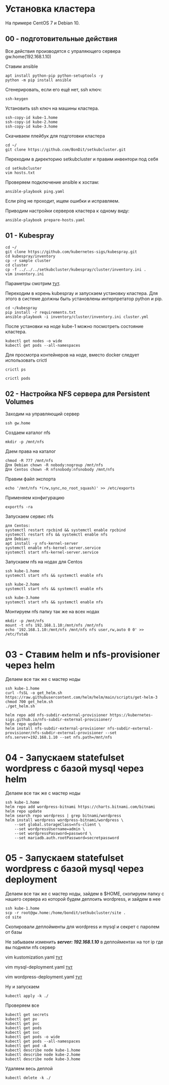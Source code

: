 # Установка кластера

На примере CentOS 7 и Debian 10.

## 00 - подготовительные действия

Все действия производятся с упраляющего сервера gw.home(192.168.1.10)

Ставим ansible

    apt install python-pip python-setuptools -y
    python -m pip install ansible

Сгенерировать, если его ещё нет, ssh ключ:

    ssh-keygen

Установить ssh ключ на машины кластера.

    ssh-copy-id kube-1.home
    ssh-copy-id kube-2.home
    ssh-copy-id kube-3.home

Скачиваем плейбук для подготовки кластера

    cd ~/
    git clone https://github.com/BonDit/setkubcluster.git

Переходим в директорию setkubcluster и правим инвентори под себя

    cd setkubcluster
    vim hosts.txt

Проверяем подключение ansible к хостам:

    ansible-playbook ping.yaml

Если ping не проходит, ищем ошибки и исправляем.

Приводим настройки серверов кластера к одному виду:

    ansible-playbook prepare-hosts.yaml

## 01 - Kubespray

    cd ~/
    git clone https://github.com/kubernetes-sigs/kubespray.git
    cd kubespray/inventory
    cp -r sample cluster
    cd cluster
    cp -f ../../../setkubcluster/kubespray/cluster/inventory.ini .
    vim inventory.ini

Параметры смотрим [тут](kubespray/README.md).

Переходим в корень kubespray и запускаем установку кластера. Для этого в системе должны быть установлены интерпретатор 
python и pip.

    cd ~/kubespray
    pip install -r requirements.txt
    ansible-playbook -i inventory/cluster/inventory.ini cluster.yml

После установки на ноде kube-1 можно посмотреть состояние кластера.

    kubectl get nodes -o wide
    kubectl get pods --all-namespaces

Для просмотра контейнеров на ноде, вместо docker следует использовать crictl

    crictl ps

    crictl pods

## 02 - Настройка NFS сервера для Persistent Volumes

Заходим на управляющий сервер

    ssh gw.home

Создаем каталог nfs

    mkdir -p /mnt/nfs

Даем права на каталог

    chmod -R 777 /mnt/nfs
    Для Debian chown -R nobody:nogroup /mnt/nfs
    Для Centos chown -R nfsnobody:nfsnobody /mnt/nfs

Правим файл экспорта

    echo '/mnt/nfs *(rw,sync,no_root_squash)' >> /etc/exports

Применяем конфигурацию

    exportfs -ra

Запускаем сервис nfs

    для Centos:
    systemctl restart rpcbind && systemctl enable rpcbind
    systemctl restart nfs && systemctl enable nfs
    для Debian:
    apt install -y nfs-kernel-server
    systemctl enable nfs-kernel-server.service
    systemctl start nfs-kernel-server.service

Запускаем nfs на нодах для Centos

    ssh kube-1.home
    systemctl start nfs && systemctl enable nfs
 
    ssh kube-2.home
    systemctl start nfs && systemctl enable nfs

    ssh kube-3.home
    systemctl start nfs && systemctl enable nfs
    
Монтируем nfs папку так же на всех нодах

    mkdir -p /mnt/nfs
    mount -t nfs 192.168.1.10:/mnt/nfs /mnt/nfs
    echo '192.168.1.10:/mnt/nfs /mnt/nfs nfs user,rw,auto 0 0' >> /etc/fstab

# 03 - Ставим helm и nfs-provisioner через helm

Делаем все так же с мастер ноды

    ssh kube-1.home
    curl -fsSL -o get_helm.sh https://raw.githubusercontent.com/helm/helm/main/scripts/get-helm-3
    chmod 700 get_helm.sh
    ./get_helm.sh

    helm repo add nfs-subdir-external-provisioner https://kubernetes-sigs.github.io/nfs-subdir-external-provisioner/
    helm repo update
    helm install nfs-subdir-external-provisioner nfs-subdir-external-provisioner/nfs-subdir-external-provisioner --set nfs.server=192.168.1.10 --set nfs.path=/mnt/nfs

# 04 - Запускаем statefulset wordpress c базой mysql через helm

Делаем все так же с мастер ноды

    ssh kube-1.home
    helm repo add wordpress-bitnami https://charts.bitnami.com/bitnami
    helm repo update
    helm search repo wordpress | grep bitnami/wordpress
    helm install wordpress wordpress-bitnami/wordpress \
        --set global.storageClass=nfs-client \
        --set wordpressUsername=admin \
        --set wordpressPassword=password \
        --set mariadb.auth.rootPassword=secretpassword

# 05 - Запускаем statefulset wordpress c базой mysql через deployment

Делаем все так же с мастер ноды, зайдем в $HOME, скопируем папку с нашего сервера
из которой будем деплоить wordpress, и зайдем в нее

    ssh kube-1.home
    scp -r root@gw.home:/home/bondit/setkubcluster/site .
    cd site

Скопировали деплойменты для wordpress и mysql и секрет с паролем от базы

Не забываем изменить ***server: 192.168.1.10*** в деплойментах на тот ip где вы подняли nfs сервер

vim kustomization.yaml [тут](site/kustomization.yaml)

vim mysql-deployment.yaml [тут](site/mysql-deployment.yaml)

vim wordpress-deployment.yaml [тут](site/wordpress-deployment.yaml)

Ну и запускаем

    kubectl apply -k ./

Проверяем все

    kubectl get secrets
    kubectl get pv
    kubectl get pvc
    kubectl get pods
    kubectl get svc
    kubectl get pods -o wide
    kubectl get pods --all-namespaces
    kubectl get pod -A
    kubectl describe node kube-1.home
    kubectl describe node kube-2.home
    kubectl describe node kube-3.home

Удаляем весь деплой

    kubectl delete -k ./
